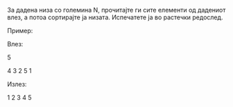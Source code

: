 За дадена низа со големина N, прочитајте ги сите елементи од дадениот влез, а потоа сортирајте ја низата. Испечатете ја во растечки редослед.

Пример:

Влез:

5

4 3 2 5 1

Излез:

1 2 3 4 5